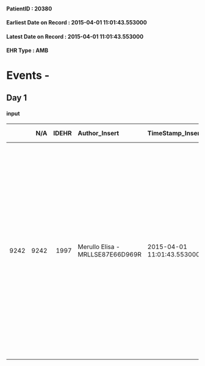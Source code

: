 
#### PatientID : 20380
#### Earliest Date on Record : 2015-04-01 11:01:43.553000
#### Latest Date on Record : 2015-04-01 11:01:43.553000
#### EHR Type : AMB

# Events - 

## Day 1

#### input
|      |    N/A |   IDEHR | Author_Insert                    | TimeStamp_Insert           | EHRType   |   PatientID |   IDDigitalSignDocument | persone_vicine   |   Unnamed: 0_x.1 |   IDANAMNESI_SOCIALE | Patient   | FamigliaAltro   | Paziente_T   | FamigliaAltro_T   |   Non_Rilevabile_x.1 | Note_Non_Rilevabile_x.1   | opt_Problemi   | Note_I                                                                                                                                                                                                               | ds_note_timori                                                                                                                                                                                                                                                                                                                                                                                 | chk_contr_sintomi   | opt_paziente_a   | opt_famiglia_a   | opt_adeguatezza   | opt_paziente_solo   | ds_note_con                          | opt_presente_assente   | Caregiver_principale   | ds_familiari_coinv   | opt_necessario   | opt_risorse_ec   | opt_paziente_psi   | opt_Ins_vol   | ds_note_prio                                                                                                                   | opt_inv_civile            | Needs     | Domestic partnership   | opt_famiglia_psi   |
|-----:|-------:|--------:|:---------------------------------|:---------------------------|:----------|------------:|------------------------:|:-----------------|-----------------:|---------------------:|:----------|:----------------|:-------------|:------------------|---------------------:|:--------------------------|:---------------|:---------------------------------------------------------------------------------------------------------------------------------------------------------------------------------------------------------------------|:-----------------------------------------------------------------------------------------------------------------------------------------------------------------------------------------------------------------------------------------------------------------------------------------------------------------------------------------------------------------------------------------------|:--------------------|:-----------------|:-----------------|:------------------|:--------------------|:-------------------------------------|:-----------------------|:-----------------------|:---------------------|:-----------------|:-----------------|:-------------------|:--------------|:-------------------------------------------------------------------------------------------------------------------------------|:--------------------------|:----------|:-----------------------|:-------------------|
| 9242 |   9242 |    1997 | Merullo Elisa - MRLLSE87E66D969R | 2015-04-01 11:01:43.553000 | AMB       |       20380 |                   44310 | N/A              |              765 |                  477 | Si#1      | Si#1            | No#0         | Si#1              |                    0 | NR                        | Si#1           | Il pz √® informato della diagnosi ma non della prognosi. Anche sui familiari ci sono dubbi sulla loro consapevolezza di fine del pz, in quanto legati alle terapie attive dello IEO fatte fino a poche settimana fa. | La famiglia vorrebbe il controllo dei sintomi. Il figlio in difficolt√† nell'accettazione del peggioramento clinico: ha pi√π volte affermato in sede di colloquio che fino a poco tempo fa il pap√† era autonomo e che c'erano in programma altri cicli di radioterapia. Dopo il ricovero in PS Humanitas, il figlio si sente in colpa in quanto √® stato accusando di accanimento terapeutico | controllo sintomi#0 | Indefinite#2     | Congruenti#1     | Si#1              | No#0                | Il pz vive con la coniuge di 70 anni | Presente#1             | Coniuge                | son                  | No#0             | Adeguate#1       | No#0               | Si#1          | Il bisogno espresso √® a livello clinico assistenziale. Spiegato il senso della nostra assistenziale ed il setting domiciliare | in fase di accertamento#2 | Clinici#0 | Coniuge/Convivente#0   | S√¨#1              |


